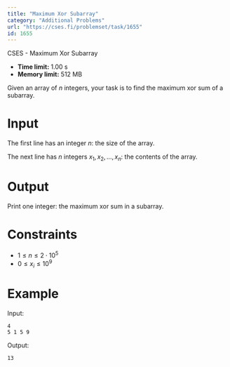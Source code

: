 ```yaml
---
title: "Maximum Xor Subarray"
category: "Additional Problems"
url: "https://cses.fi/problemset/task/1655"
id: 1655
---
```


CSES - Maximum Xor Subarray

  * **Time limit:** 1.00 s
  * **Memory limit:** 512 MB

Given an array of $n$ integers, your task is to find the maximum xor sum of a
subarray.

# Input

The first line has an integer $n$: the size of the array.

The next line has $n$ integers $x_1,x_2,\dots,x_n$: the contents of the array.

# Output

Print one integer: the maximum xor sum in a subarray.

# Constraints

  * $1 \le n \le 2 \cdot 10^5$
  * $0 \le x_i \le 10^9$

# Example

Input:

    
    
    4
    5 1 5 9
    

Output:

    
    
    13
    

